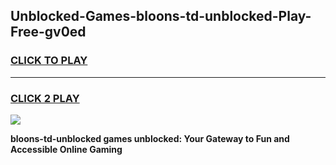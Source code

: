 
## Unblocked-Games-bloons-td-unblocked-Play-Free-gv0ed
<h3>
<a href="https://premium76.site?title=bloons-td-unblocked&ref=12A">CLICK TO PLAY</a></h3>
<hr>

<h3>
<a href="https://premium76.site?title=bloons-td-unblocked&ref=12A">CLICK 2 PLAY</a>
  
</h3>

<a href="https://premium76.site?title=bloons-td-unblocked&ref=12A"><img src="https://clearcache.store/games.png"></a>


**bloons-td-unblocked games unblocked: Your Gateway to Fun and Accessible Online Gaming**
